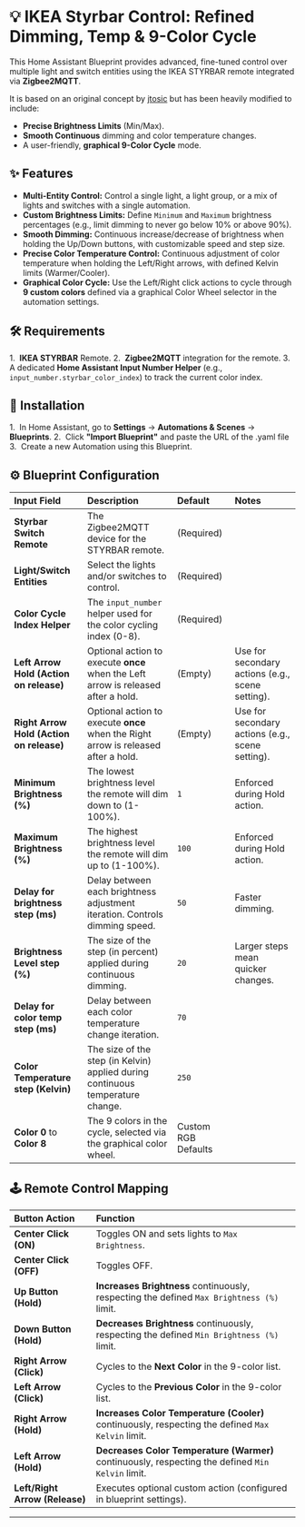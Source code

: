 # 💡 IKEA Styrbar Control: Refined Dimming, Temp & 9-Color Cycle

This Home Assistant Blueprint provides advanced, fine-tuned control over multiple light and switch entities using the IKEA STYRBAR remote integrated via **Zigbee2MQTT**.

It is based on an original concept by <a href="https://github.com/jtosic" target="_blank">jtosic</a> but has been heavily modified to include:
* **Precise Brightness Limits** (Min/Max).
* **Smooth Continuous** dimming and color temperature changes.
* A user-friendly, **graphical 9-Color Cycle** mode.

## ✨ Features

* **Multi-Entity Control:** Control a single light, a light group, or a mix of lights and switches with a single automation.
* **Custom Brightness Limits:** Define `Minimum` and `Maximum` brightness percentages (e.g., limit dimming to never go below 10% or above 90%).
* **Smooth Dimming:** Continuous increase/decrease of brightness when holding the Up/Down buttons, with customizable speed and step size.
* **Precise Color Temperature Control:** Continuous adjustment of color temperature when holding the Left/Right arrows, with defined Kelvin limits (Warmer/Cooler).
* **Graphical Color Cycle:** Use the Left/Right click actions to cycle through **9 custom colors** defined via a graphical Color Wheel selector in the automation settings.

## 🛠️ Requirements

1.  **IKEA STYRBAR** Remote.
2.  **Zigbee2MQTT** integration for the remote.
3.  A dedicated **Home Assistant Input Number Helper** (e.g., `input_number.styrbar_color_index`) to track the current color index.

## 💾 Installation

1.  In Home Assistant, go to **Settings** → **Automations & Scenes** → **Blueprints**.
2.  Click **"Import Blueprint"** and paste the URL of the .yaml file
3.  Create a new Automation using this Blueprint.

## ⚙️ Blueprint Configuration

| Input Field | Description | Default | Notes |
| :--- | :--- | :--- | :--- |
| **Styrbar Switch Remote** | The Zigbee2MQTT device for the STYRBAR remote. | (Required) | |
| **Light/Switch Entities** | Select the lights and/or switches to control. | (Required) | |
| **Color Cycle Index Helper** | The `input_number` helper used for the color cycling index (0-8). | (Required) | |
| **Left Arrow Hold (Action on release)** | Optional action to execute **once** when the Left arrow is released after a hold. | (Empty) | Use for secondary actions (e.g., scene setting). |
| **Right Arrow Hold (Action on release)** | Optional action to execute **once** when the Right arrow is released after a hold. | (Empty) | Use for secondary actions (e.g., scene setting). |
| **Minimum Brightness (%)** | The lowest brightness level the remote will dim down to (1-100%). | `1` | Enforced during Hold action. |
| **Maximum Brightness (%)** | The highest brightness level the remote will dim up to (1-100%). | `100` | Enforced during Hold action. |
| **Delay for brightness step (ms)** | Delay between each brightness adjustment iteration. Controls dimming speed. | `50` | Faster dimming. |
| **Brightness Level step (%)** | The size of the step (in percent) applied during continuous dimming. | `20` | Larger steps mean quicker changes. |
| **Delay for color temp step (ms)** | Delay between each color temperature change iteration. | `70` | |
| **Color Temperature step (Kelvin)** | The size of the step (in Kelvin) applied during continuous temperature change. | `250` | |
| **Color 0** to **Color 8** | The 9 colors in the cycle, selected via the graphical color wheel. | Custom RGB Defaults | |


## 🕹️ Remote Control Mapping

| Button Action | Function |
| :--- | :--- |
| **Center Click (ON)** | Toggles ON and sets lights to `Max Brightness`. |
| **Center Click (OFF)** | Toggles OFF. |
| **Up Button (Hold)** | **Increases Brightness** continuously, respecting the defined `Max Brightness (%)` limit. |
| **Down Button (Hold)** | **Decreases Brightness** continuously, respecting the defined `Min Brightness (%)` limit. |
| **Right Arrow (Click)** | Cycles to the **Next Color** in the 9-color list. |
| **Left Arrow (Click)** | Cycles to the **Previous Color** in the 9-color list. |
| **Right Arrow (Hold)** | **Increases Color Temperature (Cooler)** continuously, respecting the defined `Max Kelvin` limit. |
| **Left Arrow (Hold)** | **Decreases Color Temperature (Warmer)** continuously, respecting the defined `Min Kelvin` limit. |
| **Left/Right Arrow (Release)** | Executes optional custom action (configured in blueprint settings). |

---
